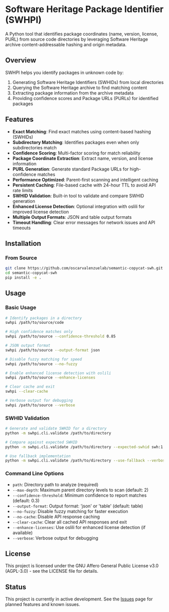 # Software Heritage Package Identifier (SWHPI)

A Python tool that identifies package coordinates (name, version, license, PURL) from source code directories by leveraging Software Heritage archive content-addressable hashing and origin metadata.

## Overview

SWHPI helps you identify packages in unknown code by:
1. Generating Software Heritage Identifiers (SWHIDs) from local directories
2. Querying the Software Heritage archive to find matching content
3. Extracting package information from the archive metadata
4. Providing confidence scores and Package URLs (PURLs) for identified packages

## Features

- **Exact Matching**: Find exact matches using content-based hashing (SWHIDs)
- **Subdirectory Matching**: Identifies packages even when only subdirectories match
- **Confidence Scoring**: Multi-factor scoring for match reliability
- **Package Coordinate Extraction**: Extract name, version, and license information
- **PURL Generation**: Generate standard Package URLs for high-confidence matches
- **Performance Optimized**: Parent-first scanning and intelligent caching
- **Persistent Caching**: File-based cache with 24-hour TTL to avoid API rate limits
- **SWHID Validation**: Built-in tool to validate and compare SWHID generation
- **Enhanced License Detection**: Optional integration with oslili for improved license detection
- **Multiple Output Formats**: JSON and table output formats
- **Timeout Handling**: Clear error messages for network issues and API timeouts

## Installation

### From Source

```bash
git clone https://github.com/oscarvalenzuelab/semantic-copycat-swh.git
cd semantic-copycat-swh
pip install -e .
```


## Usage

### Basic Usage

```bash
# Identify packages in a directory
swhpi /path/to/source/code

# High confidence matches only
swhpi /path/to/source --confidence-threshold 0.85

# JSON output format
swhpi /path/to/source --output-format json

# Disable fuzzy matching for speed
swhpi /path/to/source --no-fuzzy

# Enable enhanced license detection with oslili
swhpi /path/to/source --enhance-licenses

# Clear cache and exit
swhpi --clear-cache

# Verbose output for debugging
swhpi /path/to/source --verbose
```

### SWHID Validation

```bash
# Generate and validate SWHID for a directory
python -m swhpi.cli.validate /path/to/directory

# Compare against expected SWHID
python -m swhpi.cli.validate /path/to/directory --expected-swhid swh:1:dir:abc123...

# Use fallback implementation
python -m swhpi.cli.validate /path/to/directory --use-fallback --verbose
```

### Command Line Options

- `path`: Directory path to analyze (required)
- `--max-depth`: Maximum parent directory levels to scan (default: 2)
- `--confidence-threshold`: Minimum confidence to report matches (default: 0.3)
- `--output-format`: Output format: 'json' or 'table' (default: table)
- `--no-fuzzy`: Disable fuzzy matching for faster execution
- `--no-cache`: Disable API response caching
- `--clear-cache`: Clear all cached API responses and exit
- `--enhance-licenses`: Use oslili for enhanced license detection (if available)
- `--verbose`: Verbose output for debugging

## License

This project is licensed under the GNU Affero General Public License v3.0 (AGPL-3.0) - see the LICENSE file for details.

## Status

This project is currently in active development. See the [Issues](https://github.com/oscarvalenzuelab/semantic-copycat-swh/issues) page for planned features and known issues.